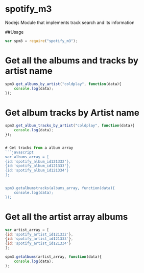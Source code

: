 spotify_m3
==========

Nodejs Module that implements track search and its information

##Usage
```javascript
var spm3 = require("spotify_m3");
```
# Get all the albums and tracks by artist name
```javascript
spm3.get_albums_by_artist("coldplay", function(data){
	console.log(data);
});
```


# Get album tracks by Artist name
```javascript
spm3.get_album_tracks_by_artist("coldplay", function(data){
	console.log(data);
});


# Get tracks from a album array
```javascript
var albums_array = [
{id:'spotify_album_id121332'},
{id:'spotify_album_id121333'},
{id:'spotify_album_id121334'}
];


spm3.getalbumstracks(albums_array, function(data){
	console.log(data);
});
```

# Get all the artist array albums
```javascript
var artist_array = [
{id:'spotify_artist_id121332'},
{id:'spotify_artist_id121333'},
{id:'spotify_artist_id121334'}
];

spm3.getalbums(artist_array, function(data){
	console.log(data);
);
```